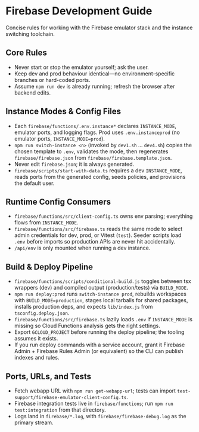# Firebase Development Guide

Concise rules for working with the Firebase emulator stack and the instance switching toolchain.

## Core Rules

- Never start or stop the emulator yourself; ask the user.
- Keep dev and prod behaviour identical—no environment-specific branches or hard-coded ports.
- Assume `npm run dev` is already running; refresh the browser after backend edits.

## Instance Modes & Config Files

- Each `firebase/functions/.env.instance*` declares `INSTANCE_MODE`, emulator ports, and logging flags. Prod uses `.env.instanceprod` (no emulator ports, `INSTANCE_MODE=prod`).
- `npm run switch-instance <n>` (invoked by `dev1.sh` … `dev4.sh`) copies the chosen template to `.env`, validates the mode, then regenerates `firebase/firebase.json` from `firebase/firebase.template.json`.
- Never edit `firebase.json`; it is always generated.
- `firebase/scripts/start-with-data.ts` requires a dev `INSTANCE_MODE`, reads ports from the generated config, seeds policies, and provisions the default user.

## Runtime Config Consumers

- `firebase/functions/src/client-config.ts` owns env parsing; everything flows from `INSTANCE_MODE`.
- `firebase/functions/src/firebase.ts` reads the same mode to select admin credentials for dev, prod, or Vitest (`test`). Seeder scripts load `.env` before imports so production APIs are never hit accidentally.
- `/api/env` is only mounted when running a dev instance.

## Build & Deploy Pipeline

- `firebase/functions/scripts/conditional-build.js` toggles between tsx wrappers (dev) and compiled output (production/tests) via `BUILD_MODE`.
- `npm run deploy:prod` runs `switch-instance prod`, rebuilds workspaces with `BUILD_MODE=production`, stages local tarballs for shared packages, installs production deps, and expects `lib/index.js` from `tsconfig.deploy.json`.
- `firebase/functions/src/firebase.ts` lazily loads `.env` if `INSTANCE_MODE` is missing so Cloud Functions analysis gets the right settings.
- Export `GCLOUD_PROJECT` before running the deploy pipeline; the tooling assumes it exists.
- If you run deploy commands with a service account, grant it Firebase Admin + Firebase Rules Admin (or equivalent) so the CLI can publish indexes and rules.

## Ports, URLs, and Tests

- Fetch webapp URL with `npm run get-webapp-url`; tests can import `test-support/firebase-emulator-client-config.ts`.
- Firebase integration tests live in `firebase/functions`; run `npm run test:integration` from that directory.
- Logs land in `firebase/*.log`, with `firebase/firebase-debug.log` as the primary stream.
